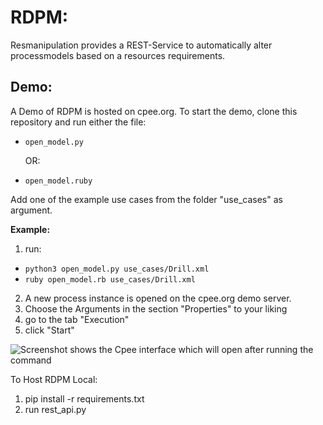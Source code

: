 # RDPM:

Resmanipulation provides a REST-Service to automatically alter processmodels based on a resources requirements.

## Demo:
A Demo of RDPM is hosted on cpee.org. 
To start the demo, clone this repository and run either the file: 
- `open_model.py`
  
  OR:
- `open_model.ruby`

Add one of the example use cases from the folder "use_cases" as argument.

**Example:**

1. run:

- `python3 open_model.py use_cases/Drill.xml`
- `ruby open_model.rb use_cases/Drill.xml`

2. A new process instance is opened on the cpee.org demo server. 
2. Choose the Arguments in the section "Properties" to your liking
2. go to the tab "Execution"
2. click "Start"

![Screenshot shows the Cpee interface which will open after running the command](https://github.com/Schlixmann/RDPM/assets/62253687/a12c3817-0859-4125-8bd4-42a5eb2fed4a)

To Host RDPM Local: 

1. pip install -r requirements.txt
1. run rest_api.py

